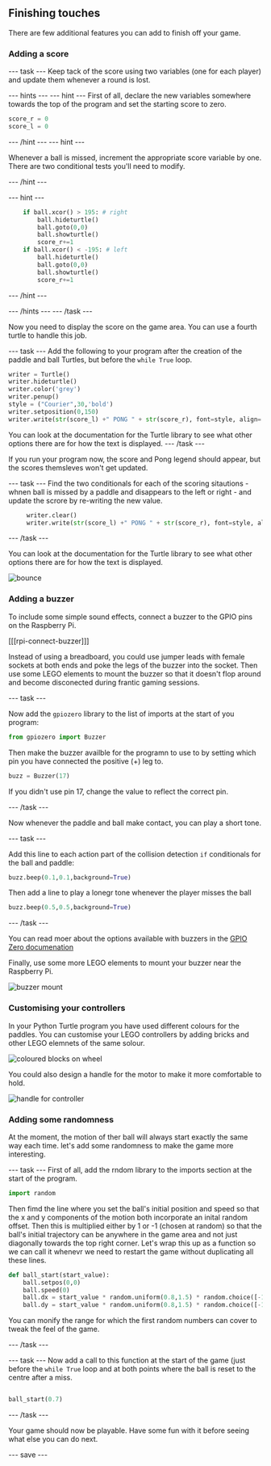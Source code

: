## Finishing touches

There are few additional features you can add to finish off your game.

### Adding a score

--- task ---
Keep tack of the score using two variables (one for each player) and update them whenever a round is lost.

--- hints ---
--- hint ---
First of all, declare the new variables somewhere towards the top of the program and set the starting score to zero.

```python
score_r = 0
score_l = 0
```
--- /hint ---
--- hint ---

Whenever a ball is missed, increment the appropriate score variable by one. There are two conditional tests you'll need to modify.


--- /hint ---

--- hint ---
```python
    if ball.xcor() > 195: # right
        ball.hideturtle()
        ball.goto(0,0)
        ball.showturtle()
        score_r+=1
    if ball.xcor() < -195: # left
        ball.hideturtle()
        ball.goto(0,0)
        ball.showturtle()
        score_r+=1
```
--- /hint ---

--- /hints ---
--- /task ---

Now you need to display the score on the game area. You can use a fourth turtle to handle this job.

--- task ---
Add the following to your program after the creation of the paddle and ball Turtles, but before the `while True` loop.

```python
writer = Turtle()
writer.hideturtle()
writer.color('grey')
writer.penup()
style = ("Courier",30,'bold')
writer.setposition(0,150)
writer.write(str(score_l) +" PONG " + str(score_r), font=style, align='center')
```

You can look at the documentation for the Turtle library to see what other options there are for how the text is displayed. 
--- /task ---

If you run your program now, the score and Pong legend should appear, but the scores themsleves won't get updated.  

--- task ---
Find the two conditionals for each of the scoring sitautions - whnen ball is missed by a paddle and disappears to the left or right - and update the scrore by re-writing the new value. 

```python
     writer.clear()
     writer.write(str(score_l) +" PONG " + str(score_r), font=style, align='center')
```

--- /task ---

You can look at the documentation for the Turtle library to see what other options there are for how the text is displayed. 

![bounce](images/score.png)

### Adding a buzzer

To include some simple sound effects, connect a buzzer to the GPIO pins on the Raspberry Pi.

[[[rpi-connect-buzzer]]]


Instead of using a breadboard, you could use jumper leads with female sockets at both ends and poke the legs of the buzzer into the socket. Then use some LEGO elements to mount the buzzer so that it doesn't flop around and become disconected during frantic gaming sessions.



--- task ---

Now add the `gpiozero` library to the list of imports at the start of you program:

```python
from gpiozero import Buzzer
```

Then make the buzzer availble for the programn to use to by setting which pin you have connected the positive (+) leg to.

```python
buzz = Buzzer(17)
```
If you didn't use pin 17, change the value to reflect the correct pin.


--- /task ---

Now whenever the paddle and ball make contact, you can play a short tone.

--- task ---

Add this line to each action part of the collision detection `if` conditionals for the ball and paddle:

```python
buzz.beep(0.1,0.1,background=True)
```

Then add a  line to play a lonegr tone whenever the player misses the ball

```python
buzz.beep(0.5,0.5,background=True)
```

--- /task ---


You can read moer about the options available with buzzers in the [GPIO Zero documenation](https://gpiozero.readthedocs.io/en/stable/api_output.html#buzzer)

Finally, use some more LEGO elements to mount your buzzer near the Raspberry Pi. 


![buzzer mount](images/buzzer.JPG)

### Customising your controllers

In your Python Turtle program you have used different colours for the paddles. You can customise your LEGO controllers by adding bricks and other LEGO elemnets of the same solour.

![coloured blocks on wheel](images/blue_wheel.JPG)

You could also design a handle for the motor to make it more comfortable to hold.

![handle for controller](images/handle.JPG)

### Adding some randomness

At the moment, the motion of ther ball will always start exactly the same way each time. let's add some randomness to make the game more interesting.

--- task ---
First of all, add the rndom library to the imports section at the start of the program.

```python
import random
```

Then fimd the line where you set the ball's initial position and  speed so that the x and y components of the motion both incorporate an inital random offset. Then this is multiplied either by 1 or -1 (chosen at random) so that the ball's initial trajectory can be anywhere in the game area and not just diagonally towards the top right corner. Let's wrap this up as a function so we can call it whenevr we need to restart the game without duplicating all these lines. 
 
```python
def ball_start(start_value):
    ball.setpos(0,0)
    ball.speed(0)
    ball.dx = start_value * random.uniform(0.8,1.5) * random.choice([-1,1])
    ball.dy = start_value * random.uniform(0.8,1.5) * random.choice([-1,1])
```
You can monify the range for which the first random numbers can cover to tweak the feel of the game. 
 
--- /task ---

--- task ---
Now add a call to this function at the start of the game (just before the `while True` loop and at both points where the ball is reset to the centre after a miss.

```python

ball_start(0.7)
```
--- /task ---

Your game should now be playable. Have some fun with it before seeing what else you can do next. 

--- save ---